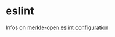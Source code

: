 # eslint

Infos on [merkle-open eslint configuration](https://github.com/merkle-open/eslint-config-namics)
